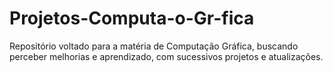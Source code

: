 # Projetos-Computa-o-Gr-fica
Repositório voltado para a matéria de Computação Gráfica, buscando perceber melhorias e aprendizado, com sucessivos projetos e atualizações. 
